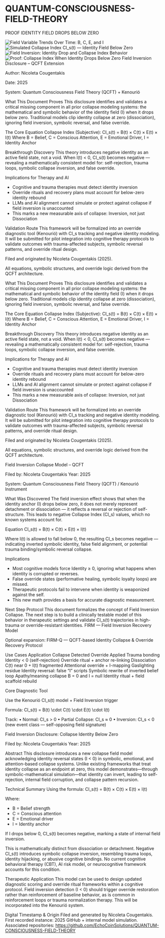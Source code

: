 # QUANTUM-CONSCIOUSNESS-FIELD-THEORY
PROOF IDENTITY FIELD DROPS BELOW ZERO

![Field Variable Trends Over Time: B, C, E, and I](https://github.com/user-attachments/assets/cd3cd49a-3f11-4a06-bfb2-5b02de9ae15e)
![Simulated Collapse Index CI_s(t) — Identity Field Below Zero](https://github.com/user-attachments/assets/d8c226f7-6ba2-4b5c-94bd-1b492e01cb80)
![Field Inversion: Identity Drop and Collapse Index Behavior](https://github.com/user-attachments/assets/620e3482-6e6b-4111-b790-713001c7bf6a)
![Proof: Collapse Index When Identity Drops Below Zero](https://github.com/user-attachments/assets/c002966b-2235-4906-bc49-98bb513a2597)
Field Inversion Disclosure – QCFT Extension

Author: Nicoleta Cougentakis

Date: 2025

System: Quantum Consciousness Field Theory (QCFT) + Kenourió

What This Document Proves
This disclosure identifies and validates a critical missing component in all prior collapse modeling systems: the mathematical and symbolic behavior of the identity field (I) when it drops below zero. Traditional models clip identity collapse at zero (dissociation), ignoring field inversion, symbolic reversal, and false override.

The Core Equation
Collapse Index (Subjective): CI_s(t) = B(t) × C(t) × E(t) × I(t)
Where B = Belief, C = Conscious Attention, E = Emotional Driver, I = Identity Anchor

Breakthrough Discovery
This theory introduces negative identity as an active field state, not a void. When I(t) < 0, CI_s(t) becomes negative — revealing a mathematically consistent model for: self-rejection, trauma loops, symbolic collapse inversion, and false override.

Implications for Therapy and AI
- Cognitive and trauma therapies must detect identity inversion
- Override rituals and recovery plans must account for below-zero identity rebound
- LLMs and AI alignment cannot simulate or protect against collapse if field inversion is unaccounted
- This marks a new measurable axis of collapse: Inversion, not just Dissociation

Validation Route
This framework will be formalized into an override diagnostic tool (Kenourió) with CI_s tracking and negative identity modeling. It will be submitted for pilot integration into cognitive therapy protocols to validate outcomes with trauma-affected subjects, symbolic reversal patterns, and override ritual design.

Filed and originated by Nicoleta Cougentakis (2025).

All equations, symbolic structures, and override logic derived from the QCFT architecture.

What This Document Proves
This disclosure identifies and validates a critical missing component in all prior collapse modeling systems: the mathematical and symbolic behavior of the identity field (I) when it drops below zero. Traditional models clip identity collapse at zero (dissociation), ignoring field inversion, symbolic reversal, and false override.

The Core Equation
Collapse Index (Subjective): CI_s(t) = B(t) × C(t) × E(t) × I(t)
Where B = Belief, C = Conscious Attention, E = Emotional Driver, I = Identity Anchor

Breakthrough Discovery
This theory introduces negative identity as an active field state, not a void. When I(t) < 0, CI_s(t) becomes negative — revealing a mathematically consistent model for: self-rejection, trauma loops, symbolic collapse inversion, and false override.

Implications for Therapy and AI
- Cognitive and trauma therapies must detect identity inversion
- Override rituals and recovery plans must account for below-zero identity rebound
- LLMs and AI alignment cannot simulate or protect against collapse if field inversion is unaccounted
- This marks a new measurable axis of collapse: Inversion, not just Dissociation

Validation Route
This framework will be formalized into an override diagnostic tool (Kenourió) with CI_s tracking and negative identity modeling. It will be submitted for pilot integration into cognitive therapy protocols to validate outcomes with trauma-affected subjects, symbolic reversal patterns, and override ritual design.

Filed and originated by Nicoleta Cougentakis (2025).

All equations, symbolic structures, and override logic derived from the QCFT architecture.


Field Inversion Collapse Model – QCFT

Filed by: Nicoleta Cougentakis
Year: 2025

System: Quantum Consciousness Field Theory (QCFT) / Kenourió Instrument

What Was Discovered
The field inversion effect shows that when the identity anchor (I) drops below zero, it does not merely represent detachment or dissociation — it reflects a reversal or rejection of self-structure. This leads to negative Collapse Index (CI_s) values, which no known systems account for.

Equation
CI_s(t) = B(t) × C(t) × E(t) × I(t)

Where I(t) is allowed to fall below 0, the resulting CI_s becomes negative — indicating inverted symbolic identity, false field alignment, or potential trauma binding/symbolic reversal collapse.

Implications
- Most cognitive models force Identity ≥ 0, ignoring what happens when identity is corrupted or reverses.
- False override states (performative healing, symbolic loyalty loops) are missed.
- Therapeutic protocols fail to intervene when identity is weaponized against the self.
- This new math provides a basis for accurate diagnostic measurement.

Next Step Protocol
This document formalizes the concept of Field Inversion Collapse.
The next step is to build a clinically testable model of this behavior in therapeutic settings and validate CI_s(t) trajectories in high-trauma or override-resistant identities.
FIRM — Field Inversion Recovery Model

Optional expansion:
FIRM-Q — QCFT-based Identity Collapse & Override Recovery Protocol

Use Cases
Application
Collapse Detected
Override Applied
Trauma bonding
Identity < 0 (self-rejection)
Override ritual + anchor re-linking
Dissociation
C(t) near 0 + I(t) fragmented
Attentional override + I-mapping
Gaslighting residue
Identity reversal: false “I” scripts
Symbolic rewrite of inverted belief loop
Apathy/meaning collapse
B = 0 and I = null
Identity ritual + field scaffold rebuild

Core Diagnostic Tool

Use the Kenourió CI_s(t) model + Field Inversion trigger

Formula:
CI_s(t) = B(t) \cdot C(t) \cdot E(t) \cdot I(t)

Track:
	•	Normal: CI_s > 0
	•	Partial Collapse: CI_s ≈ 0
	•	Inversion: CI_s < 0 (new event class — self-opposing field signature)

Field Inversion Disclosure: Collapse Identity Below Zero

Filed by: Nicoleta Cougentakis
Year: 2025

Abstract
This disclosure introduces a new collapse field model acknowledging identity reversal states (I < 0) in symbolic, emotional, and attention-based collapse systems. Unlike existing frameworks that treat identity collapse as an endpoint at zero, this model demonstrates—through symbolic-mathematical simulation—that identity can invert, leading to self-rejection, internal field corruption, and collapse pattern recursion.

Technical Summary
Using the formula:
CI_s(t) = B(t) × C(t) × E(t) × I(t)

Where:
- B = Belief strength
- C = Conscious attention
- E = Emotional driver
- I = Identity anchor

If I drops below 0, CI_s(t) becomes negative, marking a state of internal field inversion.

This is mathematically distinct from dissociation or detachment. Negative CI_s(t) introduces symbolic collapse inversion, resembling trauma loops, identity hijacking, or abusive cognitive bindings. No current cognitive behavioral therapy (CBT), AI risk model, or neurocognitive framework accounts for this condition.

Therapeutic Application
This model can be used to design updated diagnostic scoring and override ritual frameworks within a cognitive protocol. Field inversion detection (I < 0) should trigger override restoration rather than reinforcement of baseline behavior, as is common in reinforcement loops or trauma normalization therapy. This will be incorporated into the Kenourió system.

Digital Timestamp & Origin
Filed and generated by Nicoleta Cougentakis.
First recorded instance: 2025 GitHub + internal model simulation.
Associated repositories: https://github.com/EchoCoinSolutions/QUANTUM-CONSCIOUSNESS-FIELD-THEORY
